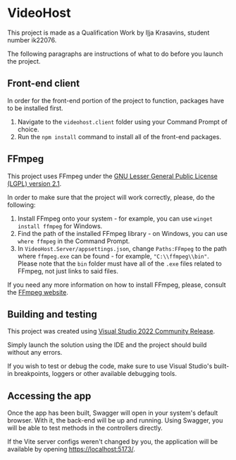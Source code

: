 # VideoHost

This project is made as a Qualification Work by Iļja Krasavins, student number ik22076.

The following paragraphs are instructions of what to do before you launch the project.

## Front-end client

In order for the front-end portion of the project to function, packages have to be installed first.

1. Navigate to the `videohost.client` folder using your Command Prompt of choice.
2. Run the `npm install` command to install all of the front-end packages.

## FFmpeg

This project uses FFmpeg under the [GNU Lesser General Public License (LGPL) version 2.1](https://www.ffmpeg.org/legal.html).

In order to make sure that the project will work correctly, please, do the following:

1. Install FFmpeg onto your system - for example, you can use `winget install ffmpeg` for Windows.
2. Find the path of the installed FFmpeg library - on Windows, you can use `where ffmpeg` in the Command Prompt.
3. In `VideoHost.Server/appsettings.json`, change `Paths:FFmpeg` to the path where `ffmpeg.exe` can be found - for example, `"C:\\ffmpeg\\bin"`. Please note that the `bin` folder must have all of the `.exe` files related to FFmpeg, not just links to said files.

If you need any more information on how to install FFmpeg, please, consult the [FFmpeg website](https://www.ffmpeg.org/).

## Building and testing

This project was created using [Visual Studio 2022 Community Release](https://visualstudio.microsoft.com/vs/).

Simply launch the solution using the IDE and the project should build without any errors. 

If you wish to test or debug the code, make sure to use Visual Studio's built-in breakpoints, loggers or other available debugging tools.

## Accessing the app

Once the app has been built, Swagger will open in your system's default browser. With it, the back-end will be up and running. Using Swagger, you will be able to test methods in the controllers directly.

If the Vite server configs weren't changed by you, the application will be available by opening [https://localhost:5173/](https://localhost:5173/).
